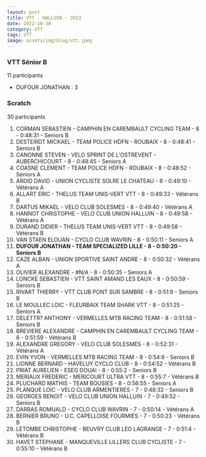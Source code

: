 ```yaml
---
layout: post
title: VTT - HALLUIN - 2023
date: 2022-10-30
category: VTT
tags: VTT
image: assets/img/blog/vtt.jpeg
---
```


### VTT Sénior B
11 participants
- DUFOUR JONATHAN : 3

### Scratch
30 participants
1. CORMAN SEBASTIEN - CAMPHIN EN CAREMBAULT CYCLING TEAM - 8 - 0:48:31 - Seniors B
2. DESTEIRDT MICKAEL - TEAM POLICE HDFN - ROUBAIX - 8 - 0:48:41 - Seniors B
3. CANONNE STEVEN - VELO SPRINT DE L'OSTREVENT - AUBERCHICOURT - 8 - 0:48:45 - Seniors A
4. COASNE CLEMENT - TEAM POLICE HDFN - ROUBAIX - 8 - 0:48:52 - Seniors A
5. ARDID DAVID - UNION CYCLISTE SOLRE LE CHATEAU - 8 - 0:49:10 - Vétérans A
6. ALLART ERIC - THELUS TEAM UNIS-VERT VTT - 8 - 0:49:33 - Vétérans B
7. DARTUS MIKAEL - VELO CLUB SOLESMES - 8 - 0:49:40 - Vétérans A
8. HANNOT CHRISTOPHE - VELO CLUB UNION HALLUIN - 8 - 0:49:58 - Vétérans A
9. DURAND DIDIER - THELUS TEAM UNIS-VERT VTT - 8 - 0:49:58 - Vétérans B
10. VAN STAEN ELOUAN - CYCLO CLUB WAVRIN - 8 - 0:50:11 - Seniors A
11. **DUFOUR JONATHAN - TEAM SPECIALIZED LILLE - 8 - 0:50:20 - Seniors B**
12. CAZE ALBAN - UNION SPORTIVE SAINT ANDRE - 8 - 0:50:32 - Vétérans A
13. OLIVIER ALEXANDRE - #N/A - 8 - 0:50:35 - Seniors A
14. LONCKE SEBASTIEN - VTT SAINT AMAND LES EAUX - 8 - 0:50:59 - Seniors B
15. RIVART THIERRY - VTT  CLUB PONT SUR SAMBRE - 8 - 0:51:9 - Seniors B
16. LE MOULLEC LOIC - FLEURBAIX TEAM SHARK VTT - 8 - 0:51:25 - Seniors A
17. DELETTR? ANTHONY - VERMELLES MTB RACING TEAM - 8 - 0:51:58 - Seniors B
18. BREVIERE ALEXANDRE - CAMPHIN EN CAREMBAULT CYCLING TEAM - 8 - 0:51:59 - Vétérans B
19. ALEXANDRE GREGORY - VELO CLUB SOLESMES - 8 - 0:52:31 - Vétérans A
20. EVIN YVON - VERMELLES MTB RACING TEAM - 8 - 0:54:8 - Seniors B
21. LIONNE BERNARD - HAVELUY CYCLO CLUB - 8 - 0:54:52 - Vétérans B
22. PRIAT AURELIEN - ESEG DOUAI - 8 - 0:55:2 - Seniors B
23. MERIAUX FREDERIC - MERICOURT ULTRA VTT - 8 - 0:55:7 - Vétérans B
24. PLUCHARD MATHIS - TEAM BOUSIES - 8 - 0:56:55 - Seniors A
25. PLANQUE LOIC - VELO CLUB ARMENTIERES - 7 - 0:48:32 - Seniors B
26. GEORGES BENOIT - VELO CLUB UNION HALLUIN - 7 - 0:49:52 - Seniors B
27. DARRAS ROMUALD - CYCLO CLUB WAVRIN - 7 - 0:50:14 - Vétérans A
28. BERNIER BRUNO - U.C. CAPELLOISE FOURMIES - 7 - 0:50:23 - Vétérans B
29. LETOMBE CHRISTOPHE - BEUVRY CLUB LEO LAGRANGE - 7 - 0:51:4 - Vétérans B
30. HAVET STEPHANE - MANQUEVILLE LILLERS CLUB CYCLISTE - 7 - 0:55:10 - Vétérans B
